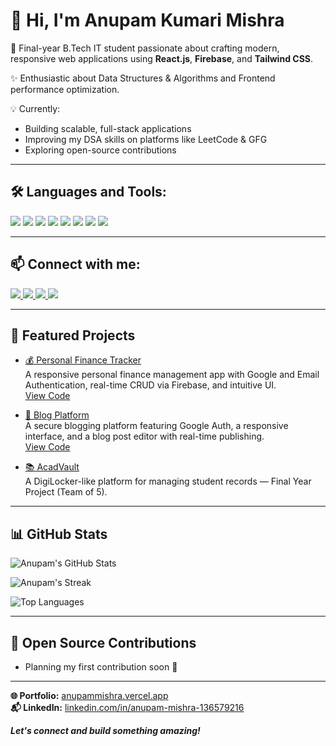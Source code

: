 # 👋 Hi, I'm Anupam Kumari Mishra

🚀 Final-year B.Tech IT student passionate about crafting modern, responsive web applications using **React.js**, **Firebase**, and **Tailwind CSS**.

✨ Enthusiastic about Data Structures & Algorithms and Frontend performance optimization.

💡 Currently:
- Building scalable, full-stack applications
- Improving my DSA skills on platforms like LeetCode & GFG
- Exploring open-source contributions

---

## 🛠️ Languages and Tools:

<p>
  <img src="https://img.shields.io/badge/C++-00599C?style=flat&logo=c%2B%2B&logoColor=white"/>
  <img src="https://img.shields.io/badge/JavaScript-F7DF1E?style=flat&logo=javascript&logoColor=black"/>
  <img src="https://img.shields.io/badge/React-20232A?style=flat&logo=react&logoColor=61DAFB"/>
  <img src="https://img.shields.io/badge/Firebase-FFCA28?style=flat&logo=firebase&logoColor=black"/>
  <img src="https://img.shields.io/badge/TailwindCSS-38B2AC?style=flat&logo=tailwind-css&logoColor=white"/>
  <img src="https://img.shields.io/badge/Git-181717?style=flat&logo=git&logoColor=white"/>
  <img src="https://img.shields.io/badge/MySQL-4479A1?style=flat&logo=mysql&logoColor=white"/>
  <img src="https://img.shields.io/badge/VS Code-007ACC?style=flat&logo=visual-studio-code&logoColor=white"/>
</p>

---

## 📫 Connect with me:

<a href="https://linkedin.com/in/anupam-mishra-136579216">
  <img src="https://img.shields.io/badge/LinkedIn-0077B5?style=flat&logo=linkedin&logoColor=white"/>
</a>
<a href="https://anupammishra.vercel.app">
  <img src="https://img.shields.io/badge/Portfolio-000000?style=flat&logo=Firefox&logoColor=white"/>
</a>
<a href="https://github.com/Anupam2027">
  <img src="https://img.shields.io/badge/GitHub-181717?style=flat&logo=github&logoColor=white"/>
</a>
<a href="mailto:anupam.kumari.mishra20@gmail.com">
  <img src="https://img.shields.io/badge/Email-D14836?style=flat&logo=gmail&logoColor=white"/>
</a>

---

## 📌 Featured Projects

- [💰 Personal Finance Tracker](https://personalfinancetracker01.vercel.app)  
  A responsive personal finance management app with Google and Email Authentication, real-time CRUD via Firebase, and intuitive UI.  
  [View Code](https://github.com/Anupam2027/Personal-Finance-Tracker)

- [📝 Blog Platform](https://doblogging.vercel.app)  
  A secure blogging platform featuring Google Auth, a responsive interface, and a blog post editor with real-time publishing.  
  [View Code](https://github.com/Anupam2027/Blog_website)

- [📚 AcadVault](https://github.com/souvikkar009/Final-Year-Project)  
  A DigiLocker-like platform for managing student records — Final Year Project (Team of 5).

---

## 📊 GitHub Stats

![Anupam's GitHub Stats](https://github-readme-stats.vercel.app/api?username=Anupam2027&show_icons=true&theme=radical)

![Anupam's Streak](https://github-readme-streak-stats.herokuapp.com/?user=Anupam2027&theme=radical)

![Top Languages](https://github-readme-stats.vercel.app/api/top-langs/?username=Anupam2027&layout=compact&theme=radical)

---

## 🌱 Open Source Contributions

- Planning my first contribution soon 🚀

---

**🌐 Portfolio:** [anupammishra.vercel.app](https://anupammishra.vercel.app)  
**📬 LinkedIn:** [linkedin.com/in/anupam-mishra-136579216](https://linkedin.com/in/anupam-mishra-136579216)

***Let's connect and build something amazing!***
